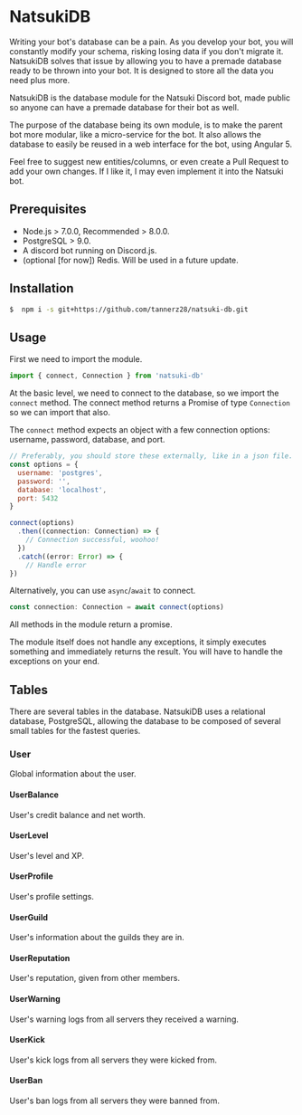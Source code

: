 # NatsukiDB
Writing your bot's database can be a pain. As you develop your bot, you will constantly modify your schema, risking losing data if you don't migrate it.
NatsukiDB solves that issue by allowing you to have a premade database ready to be thrown into your bot. It is designed to store all the data you need plus more.

NatsukiDB is the database module for the Natsuki Discord bot, made public so anyone can have a premade database for their bot as well.

The purpose of the database being its own module, is to make the parent bot more modular, like a micro-service for the bot. It also allows the database to easily be reused in a web interface for the bot, using Angular 5.

Feel free to suggest new entities/columns, or even create a Pull Request to add your own changes. If I like it, I may even implement it into the Natsuki bot.

## Prerequisites
 - Node.js > 7.0.0, Recommended > 8.0.0.
 - PostgreSQL > 9.0.
 - A discord bot running on Discord.js.
 - (optional [for now]) Redis. Will be used in a future update.

## Installation
```sh
$  npm i -s git+https://github.com/tannerz28/natsuki-db.git
```

## Usage
First we need to import the module.
```javascript
import { connect, Connection } from 'natsuki-db'
```

At the basic level, we need to connect to the database, so we import the `connect` method. The connect method returns a Promise of type `Connection` so we can import that also.

The `connect` method expects an object with a few connection options: username, password, database, and port.

```javascript
// Preferably, you should store these externally, like in a json file. This is just for example.
const options = {
  username: 'postgres',
  password: '',
  database: 'localhost',
  port: 5432
}

connect(options)
  .then((connection: Connection) => {
    // Connection successful, woohoo!
  })
  .catch((error: Error) => {
    // Handle error
})
```

Alternatively, you can use `async`/`await` to connect.

```javascript
const connection: Connection = await connect(options)
```

All methods in the module return a promise.

The module itself does not handle any exceptions, it simply executes something and immediately returns the result. You will have to handle the exceptions on your end.

## Tables
There are several tables in the database. NatsukiDB uses a relational database, PostgreSQL, allowing the database to be composed of several small tables for the fastest queries.

### User

Global information about the user.

#### UserBalance

User's credit balance and net worth.

#### UserLevel

User's level and XP.

#### UserProfile

User's profile settings.

#### UserGuild

User's information about the guilds they are in.

#### UserReputation

User's reputation, given from other members.

#### UserWarning

User's warning logs from all servers they received a warning.

#### UserKick

User's kick logs from all servers they were kicked from.

#### UserBan

User's ban logs from all servers they were banned from.
